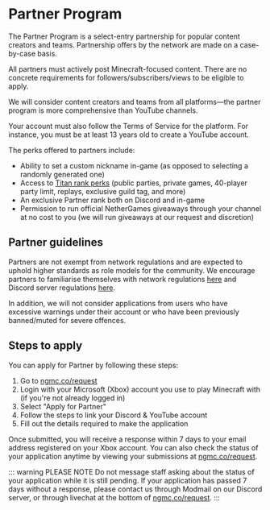 # Partner Program

The Partner Program is a select-entry partnership for popular content creators and teams. Partnership offers by the network are made on a case-by-case basis.

All partners must actively post Minecraft-focused content. There are no concrete requirements for followers/subscribers/views to be eligible to apply.

We will consider content creators and teams from all platforms—the partner program is more comprehensive than YouTube channels.

Your account must also follow the Terms of Service for the platform. For instance, you must be at least 13 years old to create a YouTube account.

The perks offered to partners include:
* Ability to set a custom nickname in-game (as opposed to selecting a randomly generated one)
* Access to [Titan rank perks](https://store.nethergames.org) (public parties, private games, 40-player party limit, replays, exclusive guild tag, and more)
* An exclusive Partner rank both on Discord and in-game
* Permission to run official NetherGames giveaways through your channel at no cost to you (we will run giveaways at our request and discretion)

## Partner guidelines

Partners are not exempt from network regulations and are expected to uphold higher standards as role models for the community. We encourage partners to familiarise themselves with network regulations [here](https://ngmc.co/tac) and Discord server regulations [here](https://support.nethergames.org/discord-server-regulations.html).

In addition, we will not consider applications from users who have excessive warnings under their account or who have been previously banned/muted for severe offences.

## Steps to apply

You can apply for Partner by following these steps:

1. Go to [ngmc.co/request](https://ngmc.co/request)
2. Login with your Microsoft (Xbox) account you use to play Minecraft with (if you're not already logged in)
3. Select "Apply for Partner"
4. Follow the steps to link your Discord & YouTube account
5. Fill out the details required to make the application
   
Once submitted, you will receive a response within 7 days to your email address registered on your Xbox account. You can also check the status of your application anytime by viewing your submissions at [ngmc.co/request](https://ngmc.co/request).

::: warning PLEASE NOTE Do not message staff asking about the status of your application while it is still pending. If your application has passed 7 days without a response, please contact us through Modmail on our Discord server, or through livechat at the bottom of [ngmc.co/request](https://ngmc.co/request). :::

